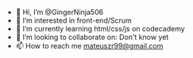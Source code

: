 - 👋 Hi, I’m @GingerNinja506
- 👀 I’m interested in front-end/Scrum
- 🌱 I’m currently learning html/css/js on codecademy 
- 💞️ I’m looking to collaborate on: Don't know yet
- 📫 How to reach me mateuszr99@gmail.com

<!---
GingerNinja506/GingerNinja506 is a ✨ special ✨ repository because its `README.md` (this file) appears on your GitHub profile.
You can click the Preview link to take a look at your changes.
--->
